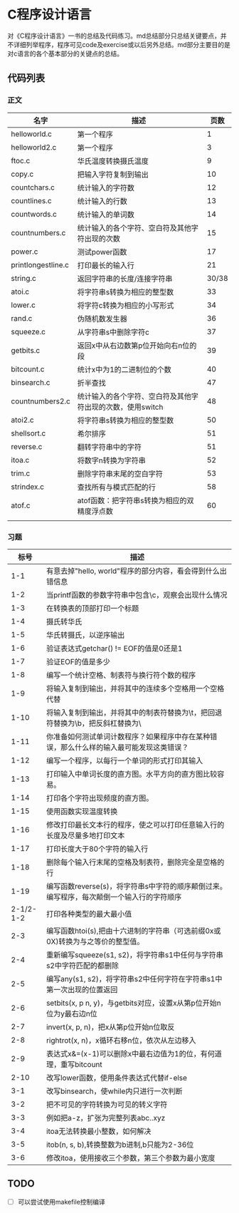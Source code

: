# C程序设计语言
对《C程序设计语言》一书的总结及代码练习。md总结部分只总结关键要点，并不详细列举程序，程序可见code及exercise或以后另外总结。md部分主要目的是对c语言的各个基本部分的关键点的总结。

## 代码列表
### 正文   
| 名字 | 描述 | 页数 |
|------|-----|------|
| helloworld.c | 第一个程序 | 1 |
| helloworld2.c | 第一个程序 | 3 |
| ftoc.c | 华氏温度转换摄氏温度 | 9 |
| copy.c | 把输入字符复制到输出 | 10 |
| countchars.c | 统计输入的字符数 | 12 |
| countlines.c | 统计输入的行数 | 13 |
| countwords.c | 统计输入的单词数 | 14 |
| countnumbers.c | 统计输入的各个字符、空白符及其他字符出现的次数 | 15 |
| power.c | 测试power函数 | 17 |
| printlongestline.c | 打印最长的输入行 | 21 |
| string.c | 返回字符串的长度/连接字符串 | 30/38 |
| atoi.c | 将字符串s转换为相应的整型数 | 33 |
| lower.c | 将字符c转换为相应的小写形式 | 34 |
| rand.c | 伪随机数发生器 | 36 |
| squeeze.c | 从字符串s中删除字符c | 37 |
| getbits.c | 返回x中从右边数第p位开始向右n位的段 | 39 |
| bitcount.c | 统计x中为1的二进制位的个数 | 40 |
| binsearch.c | 折半查找 | 47 |
| countnumbers2.c | 统计输入的各个字符、空白符及其他字符出现的次数，使用switch | 48 |
| atoi2.c | 将字符串s转换为相应的整型数 | 50 |
| shellsort.c | 希尔排序 | 51 |
| reverse.c | 翻转字符串中的字符 | 51 |
| itoa.c | 将数字n转换为字符串 | 52 |
| trim.c | 删除字符串末尾的空白字符 | 53 |
| strindex.c | 查找所有与模式匹配的行 | 58 |
| atof.c | atof函数：把字符串s转换为相应的双精度浮点数 | 60 |
|  |  |

### 习题
| 标号 | 描述 |
|------|-----|
| 1-1 | 有意去掉"hello, world"程序的部分内容，看会得到什么出错信息 |
| 1-2 | 当printf函数的参数字符串中包含\c，观察会出现什么情况 |
| 1-3 | 在转换表的顶部打印一个标题 |
| 1-4 | 摄氏转华氏 |
| 1-5 | 华氏转摄氏，以逆序输出 |
| 1-6 | 验证表达式getchar() != EOF的值是0还是1 |
| 1-7 | 验证EOF的值是多少 |
| 1-8 | 编写一个统计空格、制表符与换行符个数的程序 |
| 1-9 | 将输入复制到输出，并将其中的连续多个空格用一个空格代替 |
| 1-10 | 将输入复制到输出，并将其中的制表符替换为\t，把回退符替换为\b，把反斜杠替换为\\ |
| 1-11 | 你准备如何测试单词计数程序？如果程序中存在某种错误，那么什么样的输入最可能发现这类错误？ |
| 1-12 | 编写一个程序，以每行一个单词的形式打印其输入 |
| 1-13 | 打印输入中单词长度的直方图。水平方向的直方图比较容易。 |
| 1-14 | 打印各个字符出现频度的直方图。 |
| 1-15 | 使用函数实现温度转换 |
| 1-16 | 修改打印最长文本行的程序，使之可以打印任意输入行的长度及尽量多地打印文本 |
| 1-17 | 打印长度大于80个字符的输入行 |
| 1-18 | 删除每个输入行末尾的空格及制表符，删除完全是空格的行 |
| 1-19 | 编写函数reverse(s)，将字符串s中字符的顺序颠倒过来。编写程序，每次颠倒一个输入行的字符顺序 |
| 2-1/2-1-2 | 打印各种类型的最大最小值 |
| 2-3 | 编写函数htoi(s),把由十六进制的字符串（可选前缀0x或0X)转换为与之等价的整型值。 |
| 2-4 | 重新编写squeeze(s1, s2)，将字符串s1中任何与字符串s2中字符匹配的都删除 |
| 2-5 | 编写any(s1, s2)，将字符串s2中任何字符在字符串s1中第一次出现的位置返回 |
| 2-6 | setbits(x, p n, y)，与getbits对应，设置x从第p位开始n位为y最右边n位 |
| 2-7 | invert(x, p, n)，把x从第p位开始n位取反 |
| 2-8 | rightrot(x, n)，x循环右移n位，依次从左边移入 |
| 2-9 | 表达式x&=(x-1)可以删除x中最右边值为1的位，有何道理，重写bitcount |
| 2-10 | 改写lower函数，使用条件表达式代替if-else |
| 3-1 | 改写binsearch，使while内只进行一次判断 |
| 3-2 | 把不可见的字符转换为可见的转义字符 |
| 3-3 | 例如把a-z，扩张为完整列表abc..xyz |
| 3-4 | itoa无法转换最小整数，如何解决 |
| 3-5 | itob(n, s, b),转换整数为b进制,b只能为2-36位 |
| 3-6 | 修改itoa，使用接收三个参数，第三个参数为最小宽度 |

## TODO
- [ ] 可以尝试使用makefile控制编译
